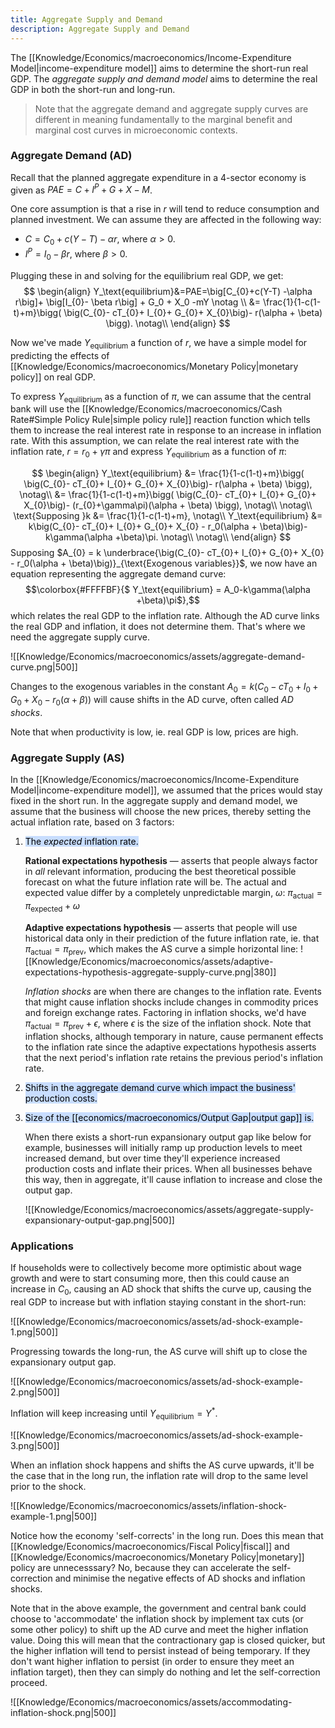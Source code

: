 ```yaml
---
title: Aggregate Supply and Demand
description: Aggregate Supply and Demand
---
```


The [[Knowledge/Economics/macroeconomics/Income-Expenditure Model|income-expenditure model]] aims to determine the short-run real GDP. The *aggregate supply and demand model* aims to determine the real GDP in both the short-run and long-run.

> Note that the aggregate demand and aggregate supply curves are different in meaning fundamentally to the marginal benefit and marginal cost curves in microeconomic contexts.

### Aggregate Demand (AD)
Recall that the planned aggregate expenditure in a 4-sector economy is given as $PAE = C+I^P+G+X-M$.

One core assumption is that a rise in $r$ will tend to reduce consumption and planned investment. We can assume they are affected in the following way:
- $C=C_{0}+c(Y-T)-\alpha r$, where $\alpha >0$.
- $I^{P}= I_{0}- \beta r$, where $\beta > 0$.

Plugging these in and solving for the equilibrium real GDP, we get:
$$
\begin{align}
	Y_\text{equilibrium}&=PAE=\big[C_{0}+c(Y-T) -\alpha r\big]+ \big[I_{0}- \beta r\big] + G_0 + X_0 -mY \notag \\
	&= \frac{1}{1-c(1-t)+m}\bigg( \big(C_{0}- cT_{0}+ I_{0}+ G_{0}+ X_{0}\big)- r(\alpha + \beta) \bigg). \notag\\
\end{align}
$$

Now we've made $Y_\text{equilibrium}$ a function of $r$, we have a simple model for predicting the effects of [[Knowledge/Economics/macroeconomics/Monetary Policy|monetary policy]] on real GDP.

To express $Y_\text{equilibrium}$ as a function of $\pi$, we can assume that the central bank will use the [[Knowledge/Economics/macroeconomics/Cash Rate#Simple Policy Rule|simple policy rule]] reaction function which tells them to increase the real interest rate in response to an increase in inflation rate. With this assumption, we can relate the real interest rate with the inflation rate, $r= r_{0}+\gamma\pi$ and express $Y_\text{equilibrium}$ as a function of $\pi$:

$$
\begin{align}
	Y_\text{equilibrium} &= \frac{1}{1-c(1-t)+m}\bigg( \big(C_{0}- cT_{0}+ I_{0}+ G_{0}+ X_{0}\big)- r(\alpha + \beta) \bigg), \notag\\
	&= \frac{1}{1-c(1-t)+m}\bigg( \big(C_{0}- cT_{0}+ I_{0}+ G_{0}+ X_{0}\big)- (r_{0}+\gamma\pi)(\alpha + \beta) \bigg), \notag\\
	\notag\\
	\text{Supposing }k &= \frac{1}{1-c(1-t)+m}, \notag\\
	Y_\text{equilibrium} &= k\big(C_{0}- cT_{0}+ I_{0}+ G_{0}+ X_{0} - r_0(\alpha + \beta)\big)-k\gamma(\alpha +\beta)\pi. \notag\\
	\notag\\
\end{align}
$$
Supposing $A_{0} = k \underbrace{\big(C_{0}- cT_{0}+ I_{0}+ G_{0}+ X_{0} - r_0(\alpha + \beta)\big)}_{\text{Exogenous variables}}$, we now have an equation representing the aggregate demand curve:
$$\colorbox{#FFFFBF}{$ Y_\text{equilibrium} = A_0-k\gamma(\alpha +\beta)\pi$},$$
which relates the real GDP to the inflation rate. Although the AD curve links the real GDP and inflation, it does not determine them. That's where we need the aggregate supply curve.

![[Knowledge/Economics/macroeconomics/assets/aggregate-demand-curve.png|500]]

Changes to the exogenous variables in the constant $A_0 = k\big(C_{0}- cT_{0}+ I_{0}+ G_{0}+ X_{0} - r_0(\alpha + \beta)\big)$ will cause shifts in the AD curve, often called *AD shocks*. 

Note that when productivity is low, ie. real GDP is low, prices are high.

### Aggregate Supply (AS)
In the [[Knowledge/Economics/macroeconomics/Income-Expenditure Model|income-expenditure model]], we assumed that the prices would stay fixed in the short run. In the aggregate supply and demand model, we assume that the business will choose the new prices, thereby setting the actual inflation rate, based on 3 factors:
1. <mark style="background: #ADCCFFA6;">The *expected* inflation rate.</mark> 
   
	**Rational expectations hypothesis** — asserts that people always factor in *all* relevant information, producing the best theoretical possible forecast on what the future inflation rate will be. The actual and expected value differ by a completely unpredictable margin, $\omega$:  $\pi_\text{actual}=\pi_\text{expected}+\omega$
	
	**Adaptive expectations hypothesis** — asserts that people will use historical data only in their prediction of the future inflation rate, ie. that $\pi_\text{actual}=\pi_{\text{prev}}$, which makes the AS curve a simple horizontal line:
		![[Knowledge/Economics/macroeconomics/assets/adaptive-expectations-hypothesis-aggregate-supply-curve.png|380]]
	
	*Inflation shocks* are when there are changes to the inflation rate. Events that might cause inflation shocks include changes in commodity prices and foreign exchange rates. Factoring in inflation shocks, we'd have $\pi_\text{actual} = \pi_\text{prev}+\epsilon$, where $\epsilon$ is the size of the inflation shock. Note that inflation shocks, although temporary in nature, cause permanent effects to the inflation rate since the adaptive expectations hypothesis asserts that the next period's inflation rate retains the previous period's inflation rate.
2. <mark style="background: #ADCCFFA6;">Shifts in the aggregate demand curve which impact the business' production costs.</mark> 
3. <mark style="background: #ADCCFFA6;">Size of the [[economics/macroeconomics/Output Gap|output gap]] is.</mark> 
	
	When there exists a short-run expansionary output gap like below for example, businesses will initially ramp up production levels to meet increased demand, but over time they'll experience increased production costs and inflate their prices. When all businesses behave this way, then in aggregate, it'll cause inflation to increase and close the output gap.
	
	![[Knowledge/Economics/macroeconomics/assets/aggregate-supply-expansionary-output-gap.png|500]]

### Applications

If households were to collectively become more optimistic about wage growth and were to start consuming more, then this could cause an increase in $C_0$, causing an AD shock that shifts the curve up, causing the real GDP to increase but with inflation staying constant in the short-run:

![[Knowledge/Economics/macroeconomics/assets/ad-shock-example-1.png|500]]

Progressing towards the long-run, the AS curve will shift up to close the expansionary output gap.

![[Knowledge/Economics/macroeconomics/assets/ad-shock-example-2.png|500]]

Inflation will keep increasing until $Y_\text{equilibrium}=Y^*$.

![[Knowledge/Economics/macroeconomics/assets/ad-shock-example-3.png|500]]

When an inflation shock happens and shifts the AS curve upwards, it'll be the case that in the long run, the inflation rate will drop to the same level prior to the shock.

![[Knowledge/Economics/macroeconomics/assets/inflation-shock-example-1.png|500]]

Notice how the economy 'self-corrects' in the long run. Does this mean that [[Knowledge/Economics/macroeconomics/Fiscal Policy|fiscal]] and [[Knowledge/Economics/macroeconomics/Monetary Policy|monetary]] policy are unnecesssary? No, because they can accelerate the self-correction and minimise the negative effects of AD shocks and inflation shocks.

Note that in the above example, the government and central bank could choose to 'accommodate' the inflation shock by implement tax cuts (or some other policy) to shift up the AD curve and meet the higher inflation value. Doing this will mean that the contractionary gap is closed quicker, but the higher inflation will tend to persist instead of being temporary. If they don't want higher inflation to persist (in order to ensure they meet an inflation target), then they can simply do nothing and let the self-correction proceed.

![[Knowledge/Economics/macroeconomics/assets/accommodating-inflation-shock.png|500]]







